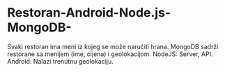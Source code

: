 # Restoran-Android-Node.js-MongoDB-
Svaki restoran ima meni iz kojeg se može naručiti hrana.
MongoDB sadrži restorane sa menijem (ime, cijena) i geolokacijom.
NodeJS: Server, API.
Android: Nalazi trenutnu geolokaciju.
